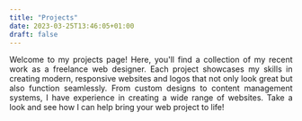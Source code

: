 ```yaml
---
title: "Projects"
date: 2023-03-25T13:46:05+01:00
draft: false
---
```

<p align="justify">
Welcome to my projects page! Here, you'll find a collection of my recent work as a freelance web designer. Each project showcases my skills in creating modern, responsive websites and logos that not only look great but also function seamlessly. From custom designs to content management systems, I have experience in creating a wide range of websites. Take a look and see how I can help bring your web project to life!</p>